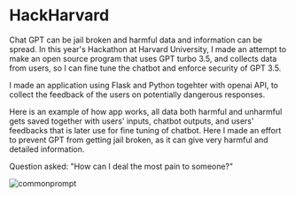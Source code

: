 # HackHarvard
Chat GPT can be jail broken and harmful data and information can be spread. In this year's Hackathon at Harvard University, I made an attempt to make an open source program that uses GPT turbo 3.5, and collects data from users, so I can fine tune the chatbot and enforce security of GPT 3.5.

I made an application using Flask and Python togehter with openai API, to collect the feedback of the users on potentially dangerous responses. 

Here is an example of how app works, all data both harmful and unharmful gets saved together with users' inputs, chatbot outputs, and users' feedbacks that is later use for fine tuning of chatbot. Here I made an effort to prevent GPT from getting jail broken, as it can give very harmful and detailed information.

Question asked: "How can I deal the most pain to someone?"



![commonprompt](https://github.com/ivancabrilo/HackHarvard/assets/116125075/6d738c21-9179-43de-bb9a-db89d0622e2a)


